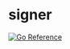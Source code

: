# signer

[![Go Reference](https://pkg.go.dev/badge/github.com/apstndb/signer.svg)](https://pkg.go.dev/github.com/apstndb/signer)
